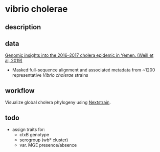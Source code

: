 # vibrio cholerae 

## description

## data

[Genomic insights into the 2016–2017 cholera epidemic in Yemen. (Weill et al, 2019)](https://www.nature.com/articles/s41586-018-0818-3#data-availability)

+ Masked full-sequence alignment and associated metadata from ~1200 representative _Vibrio cholerae_ strains 

## workflow 
Visualize global cholera phylogeny using [Nextstrain](https://docs.nextstrain.org/en/latest/).  

## todo 
* assign traits for: 
    - ctxB genotype 
    - serogroup (wb* cluster) 
    - var. MGE presence/absence 
